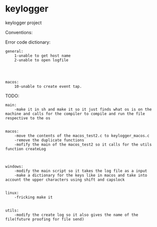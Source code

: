 # keylogger
keylogger project

Conventions:



Error code dictionary:
    
    
    
    general:
        1-unable to get host name
        2-unable to open logfile




    macos:
        10-unable to create event tap.



TODO:
    
    
    
    
    main:
        -make it in sh and make it so it just finds what os is on the machine and calls for the compiler to compile and run the file respective to the os


    macos:
        -move the contents of the macos_test2.c to keylogger_macos.c
        -remove the duplicate functions
        -mofify the main of the macos_test2 so it calls for the utils function createLog



    windows:
        -modify the main script so it takes the log file as a input
        -make a dictionary for the keys like in macos and take into account the upper characters using shift and capslock


    linux:
        -fricking make it

    
    utils:
        -modify the create log so it also gives the name of the file(future proofing for file send)
        
